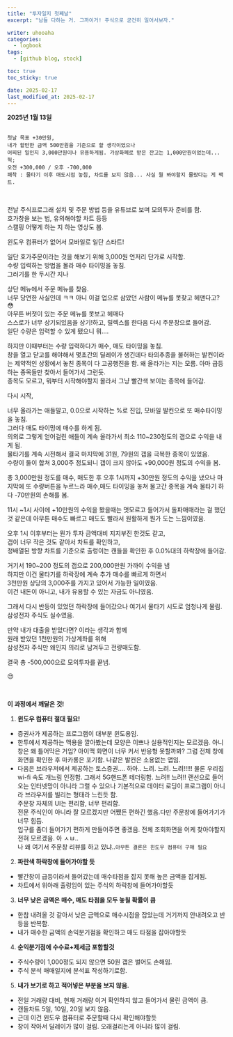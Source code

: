 ```yaml
---
title: "투자일지 첫째날"
excerpt: "남들 다하는 거. 그까이거! 주식으로 굳건히 일어서보자."

writer: uhooaha
categories:
  - logbook
tags:
  - [github blog, stock]

toc: true
toc_sticky: true

date: 2025-02-17
last_modified_at: 2025-02-17
---
```




  **2025년 1월 13일**      
  ```

  첫날 목표 +30만원,  
  내가 할만한 금액 500만원을 기준으로 할 생각이었으나    
  어찌된 일인지 3,000만원이나 유용하게됨. 가상화폐로 받은 잔고는 1,000만원이었는데... 헉;
  오전 +300,000 / 오후 -700,000  
  패착 : 물타기 이후 매도시점 놓침, 차트를 보지 않음... 사실 뭘 봐야할지 몰랐다는 게 팩트.

  ```      

<br>
         
전날 주식프로그래 설치 및 주문 방법 등을 유튜브로 보며 모의투자 준비를 함.   
호가창을 보는 법, 유의해야할 차트 등등  
스캘핑 어떻게 하는 지 하는 영상도 봄.  

윈도우 컴퓨터가 없어서 모바일로 일단 스타트!

일단 호가주문이라는 것을 해보기 위해 3,000원 언저리 단가로 시작함.  
수량 입력하는 방법을 몰라 매수 타이밍을 놓침.    
그러기를 한 두시간 지나    

상단 메뉴에서 주문 메뉴를 찾음.  
너무 당연한 사실인데 ㅋㅋ 아니 이걸 업으로 삼았던 사람이 메뉴를 못찾고 헤맨다고?  :flushed:    
아무튼 버젓이 있는 주문 메뉴를 못보고 헤매다    
스스로가 너무 상기되있음을 상기!하고, 릴렉스를 한다음 다시 주문창으로 들어감.    
일단 수량은 입력할 수 있게 됐으니 뭐….    

하지만 이때부터는 수량 입력하다가 매수, 매도 타이밍을 놓침.  
창을 열고 닫고를 해야해서 몇초간의 딜레이가 생긴데다 타의추종을 불허하는 발컨이라는 제약적인 상황에서 놓친 종목이 다 고공행진을 함. 
왜 올라가는 지는 모름. 아마 급등하는 종목들만 찾아서 들어가서 그런듯.       
종목도 모르고, 뭐부터 시작해야할지 몰라서 그냥 빨간색 보이는 종목에 들어감.     

다시 시작,    

너무 올라가는 애들말고, 0.0으로 시작하는 %로 진입, 모바일 발컨으로 또 매수타이밍을 놓침.    
그러다 매도 타이밍에 매수를 하게 됨.    
의외로 그렇게 얻어걸린 애들이 계속 올라가서 최소 110~230정도의 갭으로 수익을 내게 됨.        
물타기를 계속 시전해서 결국 마지막에 31원, 79원의 갭을 극복한  종목이 있었음.      
수량이 둘이 합쳐 3,000주 정도되니 갭이 크지 않아도 +90,000원 정도의 수익을 봄.     

총 3,000만원 정도를 매수, 매도한 후 오후 1시까지 +30만원 정도의 수익을 냈으나 마지막에 또 수량버튼을 누르느라 매수,매도 타이밍을 놓쳐 물고간 종목을 계속 물타기 하다 -70만원의 손해를 봄.    

11시 ~1시 사이에 +10만원의 수익을 봤을때는 멋모르고 들어가서 돌파매매라는 걸 했던 것 같은데 아무튼 매수도 빠르고 매도도 빨라서 원활하게 뭔가 도는 느낌이였음.  

오후 1시 이후부터는 뭔가 투자 금액대비 지지부진 한것도 같고,    
갭이 너무 작은 것도 같아서 차트를 확인하고,  
정배열된 방향 차트를 기준으로 출렁이는 캔들을 확인한 후 0.0%대의 하락장에 들어감.    

거기서 190~200 정도의 갭으로 200,000만원 가까이 수익을 냄    
하지만 이건 물타기를 하락장에 계속 추가 매수를 빠르게 하면서    
3천만원 상당의 3,000주를 가지고 있어서 가능한 일이였음.    
이건 내돈이 아니고, 내가 유용할 수 있는 자금도 아니였음.    

그래서 다시 반등이 있었던 하락장에 들어갔으나 여기서 물타기 시도로 엄청나게 물림.   
삼성전자 주식도 실수였음.       

만약 내가 대출을 받았다면? 이라는 생각과 함께   
원래 받았던 1천만원의 가상계좌를 위해     
삼성전자 주식만 왜인지 의리로 남겨두고 전량매도함.   

결국 총 -500,000으로 모의투자를 끝냄.       

:unamused:     

<br>

**이 과정에서 깨달은 것!**     


1. **윈도우 컴퓨터 절대 필요!**      
- 증권사가 제공하는 프로그램이 대부분 윈도용임.      
- 한투에서 제공하는 맥용을 깔아봤는데 모양은 이쁘나 실용적인지는 모르겠음. 아니 창은 왜 틀어막은 거임? 아이맥 화면이 너무 커서 반응형 못할까봐? 그럼 전체 창에 화면을 확인한 후 마카롱은 포기함. 나같은 발컨은 소용없는 앱임.         
- 다음은 브라우저에서 제공하는 토스증권…. 하아.. 느려. 느려. 느려!!!!! 물론 우리집 wi-fi 속도 개느림 인정함. 그래서 5G핸드폰 테더링함. 느려!! 느려!! 랜선으로 들어오는 인터넷망이 아니라 그럴 수 있으나 기본적으로 데이터 로딩이 프로그램이 아니라 브라우저를 빌리는 형태라 느린듯 함.    
주문창 자체의 UI는 편리함, 너무 편리함.     
전문 주식인이 아니라 잘 모르겠지만 어쨌든 편하긴 했음.다만 주문창에 들어가기가 너무 힘듬.    
입구를 좀더 들어가기 편하게 만들어주면 좋겠음. 전체 조회화면을 어케 찾아야할지 전혀 모르겠음. 아 ㅅㅂ..    
나 왜 여기서 주문창 리뷰를 하고 있냐..```아무튼 결론은 윈도우 컴퓨터 구매 필요```       


2. **파란색 하락창에 들어가야할 듯**     
- 빨간창이 급등이라서 들어갔는데 매수타점을 잡지 못해 높은 금액을 잡게됨.      
- 차트에서 위아래 출렁임이 있는 주식의 하락창에 들어가야할듯     


3. **너무 낮은 금액은 매수, 매도 타점을 모두 놓칠 확률이 큼**            
- 한참 내려올 것 같아서 낮은 금액으로 매수시점을 잡았는데 거기까지 안내려오고 반등을 반복함.     
- 내가 매수한 금액의 손익분기점을 확인하고 매도 타점을 잡아야할듯     


4. **순익분기점에 수수료+제세금 포함할것**     
- 주식수량이 1,000정도 되지 않으면 50원 갭은 벌어도 손해임.      
- 주식 분석 매매일지에 분석표 작성하기로함.


5. **내가 보기로 하고 적어넣은 부분을 보지 않음.**
- 전일 거래량 대비, 현재 거래량 이거 확인하지 않고 들어가서 물린 금액이 큼.      
- 캔들차트 5일, 10일, 20일 보지 않음.     
- 근데 이건 윈도우 컴퓨터로 주문할때 다시 확인해야할듯     
- 창이 작아서 딜레이가 많이 걸림. 오래걸리는게 아니라 많이 걸림.     